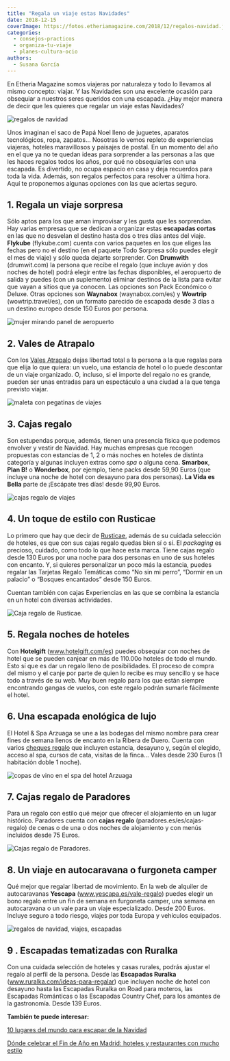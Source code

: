 ```yaml
---
title: "Regala un viaje estas Navidades"
date: 2018-12-15
coverImage: https://fotos.etheriamagazine.com/2018/12/regalos-navidad.jpg
categories: 
  - consejos-practicos
  - organiza-tu-viaje
  - planes-cultura-ocio
authors: 
  - Susana García
---
```


En Etheria Magazine somos viajeras por naturaleza y todo lo llevamos al mismo concepto: 
viajar. Y las Navidades son una excelente ocasión para obsequiar a nuestros seres 
queridos con una escapada. ¿Hay mejor manera de decir que les quieres que regalar un 
viaje estas Navidades? 

![regalos de navidad](https://fotos.etheriamagazine.com/2018/12/navidad-regalos-arbol.jpg "Los viajes son un regalo perfecto para estas Navidades.")

Unos imaginan el saco de Papá Noel lleno de juguetes, aparatos tecnológicos, ropa, 
zapatos… Nosotras lo vemos repleto de experiencias viajeras, hoteles maravillosos y 
paisajes de postal. En un momento del año en el que ya no te quedan ideas para 
sorprender a las personas a las que les haces regalos todos los años, por qué no 
obsequiarles con una escapada. Es divertido, no ocupa espacio en casa y deja recuerdos 
para toda la vida. Además, son regalos perfectos para resolver a última hora. Aquí te 
proponemos algunas opciones con las que aciertas seguro. 

## 1\. Regala un viaje sorpresa

Sólo aptos para los que aman improvisar y les gusta que les sorprendan. Hay varias 
empresas que se dedican a organizar estas **escapadas cortas** en las que no desvelan el 
destino hasta dos o tres días antes del viaje. **Flykube** (flykube.com) cuenta con 
varios paquetes en los que eliges las fechas pero no el destino (en el paquete Todo 
Sorpresa sólo puedes elegir el mes de viaje) y sólo queda dejarte sorprender. Con 
**Drumwith** (drumwit.com) la persona que recibe el regalo (que incluye avión y dos 
noches de hotel) podrá elegir entre las fechas disponibles, el aeropuerto de salida y 
puedes (con un suplemento) eliminar destinos de la lista para evitar que vayan a sitios 
que ya conocen. Las opciones son Pack Económico o Deluxe. Otras opciones son 
**Waynabox** (waynabox.com/es) y **Wowtrip** (wowtrip.travel/es), con un formato 
parecido de escapada desde 3 días a un destino europeo desde 150 Euros por persona. 

![mujer mirando panel de aeropuerto](https://fotos.etheriamagazine.com/2018/12/viaje-sorpresa.jpg "¿Has pensado regalar estas Navidades un viaje sorpresa? Seguro que aciertas.")

## 2\. Vales de Atrapalo

Con los [Vales Atrapalo](https://www.atrapalo.com/regalos/) dejas libertad total a la 
persona a la que regalas para que elija lo que quiera: un vuelo, una estancia de hotel o 
lo puede descontar de un viaje organizado. O, incluso, si el importe del regalo no es 
grande, pueden ser unas entradas para un espectáculo a una ciudad a la que tenga 
previsto viajar. 

![maleta con pegatinas de viajes](https://fotos.etheriamagazine.com/2018/12/maleta-regalo-viajar.jpg "Regala un viaje estas Navidades.")

## 3\. Cajas regalo

Son estupendas porque, además, tienen una presencia física que podemos envolver y vestir 
de Navidad. Hay muchas empresas que recogen propuestas con estancias de 1, 2 o más 
noches en hoteles de distinta categoría y algunas incluyen extras como _spa_ o alguna 
cena. **Smarbox**, **Plan B!** o **Wonderbox**, por ejemplo, tiene packs desde 59,90 
Euros (que incluye una noche de hotel con desayuno para dos personas). **La Vida es 
Bella** parte de ¡Escápate tres días! desde 99,90 Euros. 

![cajas regalo de viajes](https://fotos.etheriamagazine.com/2018/12/cajas-regalo.jpg "Una caja regalo de un viaje es un regalo perfecto para estas fiestas.")

## 4\. Un toque de estilo con Rusticae

Lo primero que hay que decir de [Rusticae](https://www.rusticae.es/tarjetas-regalo), 
además de su cuidada selección de hoteles, es que con sus cajas regalo quedas bien sí o 
sí. El _packaging_ es precioso, cuidado, como todo lo que hace esta marca. Tiene cajas 
regalo desde 130 Euros por una noche para dos personas en uno de sus hoteles con 
encanto. Y, si quieres personalizar un poco más la estancia, puedes regalar las Tarjetas 
Regalo Temáticas como “No sin mi perro”, “Dormir en un palacio” o “Bosques encantados” 
desde 150 Euros. 

Cuentan también con cajas Experiencias en las que se combina la estancia en un hotel con 
diversas actividades. 

![Caja regalo de Rusticae.](https://fotos.etheriamagazine.com/2018/12/regala-un-viaje-rusticae.jpg "Caja regalo de Rusticae. ©Rusticae.")

## 5\. Regala noches de hoteles

Con **Hotelgift** (www.hotelgift.com/es) puedes obsequiar con noches de hotel que se 
pueden canjear en más de 110.00o hoteles de todo el mundo. Esto sí que es dar un regalo 
lleno de posibilidades. El proceso de compra del mismo y el canje por parte de quien lo 
recibe es muy sencillo y se hace todo a través de su web. Muy buen regalo para los que 
están siempre encontrando gangas de vuelos, con este regalo podrán sumarle fácilmente el 
hotel. 

## 6\. Una escapada enológica de lujo

El Hotel & Spa Arzuaga se une a las bodegas del mismo nombre para crear fines de semana 
llenos de encanto en la Ribera de Duero. Cuenta con varios [cheques 
regalo](http://tienda.hotelarzuaga.com) que incluyen estancia, desayuno y, según el 
elegido, acceso al spa, cursos de cata, visitas de la finca… Vales desde 230 Euros (1 
habitación doble 1 noche). 

![copas de vino en el spa del hotel Arzuaga](https://fotos.etheriamagazine.com/2018/10/BODEGA-ARZUAGA.jpg "No hay que perderse un tratamiento de vinoterapia en el Hotel & Spa Arzuaga. © Arzuaga.")

## 7\. Cajas regalo de Paradores

Para un regalo con estilo qué mejor que ofrecer el alojamiento en un lugar histórico. 
Paradores cuenta con **cajas regalo** (paradores.es/es/cajas-regalo) de cenas o de una o 
dos noches de alojamiento y con menús incluidos desde 75 Euros. 

![Cajas regalo de Paradores.](https://fotos.etheriamagazine.com/2018/12/regala-un-viaje-paradores.jpg "Cajas regalo de Paradores. @Paradores.")

## 8\. Un viaje en autocaravana o furgoneta camper

Qué mejor que regalar libertad de movimiento. En la web de alquiler de autocaravanas 
**Yescapa** (www.yescapa.es/vale-regalo) puedes elegir un bono regalo entre un fin de 
semana en furgoneta camper, una semana en autocaravana o un vale para un viaje 
especializado. Desde 200 Euros. Incluye seguro a todo riesgo, viajes por toda Europa y 
vehículos equipados. 

![regalos de navidad, viajes, escapadas](https://fotos.etheriamagazine.com/2023/12/image.jpeg "Un regalo perfecto para los más aventureros es un viaje en autocaravana o furgoneta camper.")

## 9 . Escapadas tematizadas con Ruralka

Con una cuidada selección de hoteles y casas rurales, podrás ajustar el regalo al perfil 
de la persona. Desde las **Escapadas Ruralka** (www.ruralka.com/ideas-para-regalar) que 
incluyen noche de hotel con desayuno hasta las Escapadas Ruralka on Road para moteros, 
las Escapadas Románticas o las Escapadas Country Chef, para los amantes de la 
gastronomía. Desde 139 Euros. 

**También te puede interesar:** 

[10 lugares del mundo para escapar de la 
Navidad](https://etheriamagazine.com/2018/11/13/10-lugares-para-huir-de-la-navidad/) 

[Dónde celebrar el Fin de Año en Madrid: hoteles y restaurantes con mucho 
estilo](https://etheriamagazine.com/2023/11/28/nochevieja-madrid-hoteles-restaurantes/)
